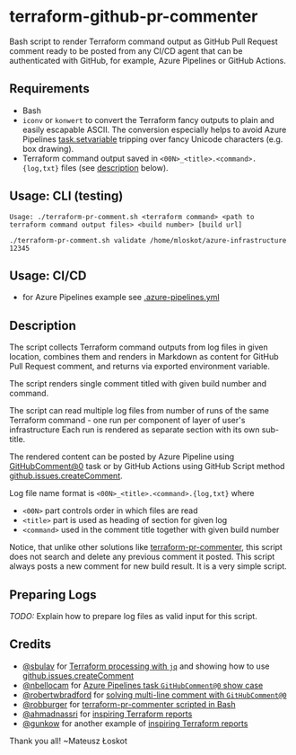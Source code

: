 # terraform-github-pr-commenter

Bash script to render Terraform command output as GitHub Pull Request comment
ready to be posted from any CI/CD agent that can be authenticated with GitHub,
for example, Azure Pipelines or GitHub Actions.

## Requirements

- Bash
- `iconv` or `konwert` to convert the Terraform fancy outputs to plain and easily escapable ASCII.
    The conversion especially helps to avoid Azure Pipelines [task.setvariable](https://learn.microsoft.com/en-us/azure/devops/pipelines/process/set-variables-scripts)
    tripping over fancy Unicode characters (e.g. box drawing).
- Terraform command output saved in `<00N>_<title>.<command>.{log,txt}` files (see [description](#description) below).

## Usage: CLI (testing)

```shell
Usage: ./terraform-pr-comment.sh <terraform command> <path to terraform command output files> <build number> [build url]
```

```shell
./terraform-pr-comment.sh validate /home/mloskot/azure-infrastructure 12345
```

## Usage: CI/CD

- for Azure Pipelines example see [.azure-pipelines.yml](.azure-pipelines.yml)

## Description

The script collects Terraform command outputs from log files in given location,
combines them and renders in Markdown as content for GitHub Pull Request comment,
and returns via exported environment variable.

The script renders single comment titled with given build number and command.

The script can read multiple log files from number of runs of the same Terraform
command - one run per component of layer of user's infrastructure
Each run is rendered as separate section with its own sub-title.

The rendered content can be posted by Azure Pipeline using
[GitHubComment@0](https://learn.microsoft.com/en-us/azure/devops/pipelines/tasks/reference/github-comment-v0)
task or by GitHub Actions using GitHub Script method
[github.issues.createComment](https://github.com/actions/github-script).

Log file name format is `<00N>_<title>.<command>.{log,txt}` where

- `<00N>` part controls order in which files are read
- `<title>` part is used as heading of section for given log
- `<command>` used in the comment title together with given build number

Notice, that unlike other solutions like
[terraform-pr-commenter](https://github.com/robburger/terraform-pr-commenter),
this script does not search and delete any previous comment it posted.
This script always posts a new comment for new build result.
It is a very simple script.

## Preparing Logs

*TODO:* Explain how to prepare log files as valid input for this script.

## Credits

- [@sbulav](https://github.com/sbulav) for [Terraform processing with `jq`](https://sbulav.github.io/terraform/terraform-vs-github-actions/)
   and showing how to use [github.issues.createComment](https://github.com/actions/github-script)
- [@nbellocam](https://github.com/nbellocam) for [Azure Pipelines task `GitHubComment@0` show case](https://medium.com/southworks/continuous-integration-for-smart-contracts-4a8b78d387c)
- [@robertwbradford](https://github.com/robertwbradford) for [solving multi-line comment with `GitHubComment@0`](https://stackoverflow.com/a/72277737/151641)
- [@robburger](https://github.com/robburger) for [terraform-pr-commenter scripted in Bash](https://github.com/robburger/terraform-pr-commenter/blob/10779c60059f0f099ef676a9dde158d646555473/entrypoint.sh)
- [@ahmadnassri](https://github.com/ahmadnassri) for [inspiring Terraform reports](https://github.com/ahmadnassri/action-terraform-report)
- [@gunkow](https://github.com/gunkow) for another example of [inspiring Terraform reports](https://github.com/gunkow/terraform-pr-commenter)

Thank you all! ~Mateusz Łoskot
